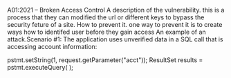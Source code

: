 A01:2021 – Broken Access Control
A description of the vulnerability.
this is a process that they can modified the url or different keys to bypass the security feture of a site.
How to prevent it.
one way to prevent it is to create ways how to identifed user before they gain access 
An example of an attack.Scenario #1: The application uses unverified data in a SQL call that is accessing account information:

 pstmt.setString(1, request.getParameter("acct"));
 ResultSet results = pstmt.executeQuery( );
